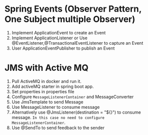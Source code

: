 # Spring Events (Observer Pattern, One Subject multiple Observer)

1. Implement ApplicationEvent to create an Event
2. Implement ApplicationListener or Use @EventListener,@TransactionalEventListener to capture an Event
3. User ApplicationEventPublisher to publish an Event

# JMS with Active MQ
1. Pull ActiveMQ in docker and run it.
2. Add activeMQ starter in spring boot app.
3. Set properties in properties file
4. Configure `MessageListenerContainer` and MessageConverter
5. Use JmsTemplate to send Message
6. Use MessageListener to consume message
7. Alternatively use @JmsListener(destination = "${}") to consume message. `In this case no need to configure MessageListenerContainer`.
8. Use @SendTo to send feedback to the sender